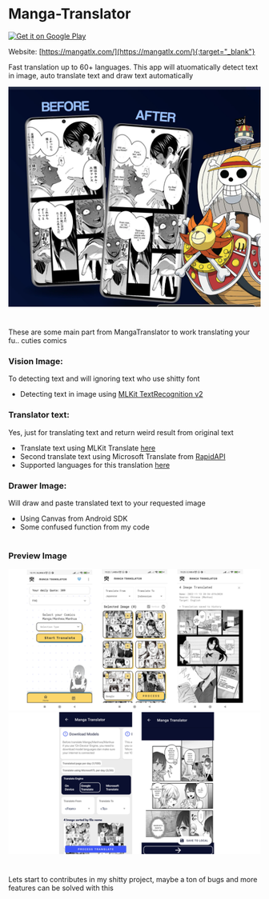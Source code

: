 
# **Manga-Translator**

<a href='https://play.google.com/store/apps/details?id=com.wiryaimd.mangatranslator'><img alt='Get it on Google Play' height='80' src='https://play.google.com/intl/en_us/badges/images/generic/en_badge_web_generic.png'/></a>

Website: [https://mangatlx.com/](https://mangatlx.com/){:target="_blank"}

Fast translation up to 60+ languages. This app will atuomatically detect text in image, auto translate text and draw text automatically

![main](gaujpeg.jpg)

#

These are some main part from MangaTranslator to work translating your fu.. cuties comics
### **Vision Image:**
To detecting text and will ignoring text who use shitty font
- Detecting text in image using [MLKit TextRecognition v2](https://developers.google.com/ml-kit/vision/text-recognition/v2/android)

### **Translator text:**
Yes, just for translating text and return weird result from original text
- Translate text using MLKit Translate [here](https://developers.google.com/ml-kit/language/translation/android)
- Second translate text using Microsoft Translate from [RapidAPI](https://rapidapi.com/microsoft-azure-org-microsoft-cognitive-services/api/microsoft-translator-text/)
- Supported languages for this translation [here](https://developers.google.com/ml-kit/language/translation/translation-language-support)

### **Drawer Image:**
Will draw and paste translated text to your requested image
- Using Canvas from Android SDK
- Some confused function from my code

#

### Preview Image
![preview-0](b2022.png)
![preview](preview.png)

#
Lets start to contributes in my shitty project, maybe a ton of bugs and more features can be solved with this
